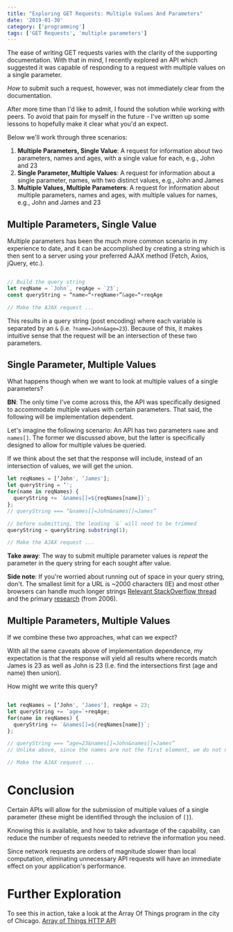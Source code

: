 ```yaml
---
title: "Exploring GET Requests: Multiple Values And Parameters"
date: '2019-01-30'
category: ['programming']
tags: ['GET Requests', 'multiple parameters']
---
```


The ease of writing GET requests varies with the clarity of the supporting documentation. With that in mind, I recently explored an API which suggested it was capable of responding to a request with multiple values on a single parameter.

_How_ to submit such a request, however, was not immediately clear from the documentation.

After more time than I'd like to admit, I found the solution while working with peers. To avoid that pain for myself in the future - I've written up some lessons to hopefully make it clear what you'd an expect.

Below we'll work through three scenarios:
1. **Multiple Parameters, Single Value**: A request for information about two parameters, names and ages, with a single value for each, e.g., John and 23
2. **Single Parameter, Multiple Values**: A request for information about a single parameter, names, with two distinct values, e.g., John and James
3. **Multiple Values, Multiple Parameters**: A request for information about multiple parameters, names and ages, with multiple values for names, e.g., John and James and 23

## Multiple Parameters, Single Value
Multiple parameters has been the much more common scenario in my experience to date, and it can be accomplished by creating a string which is then sent to a server using your preferred AJAX method (Fetch, Axios, jQuery, etc.).

```js

// Build the query string
let reqName = `John`, reqAge = `23`;
const queryString = “name=“+reqName+”&age=“+reqAge

// Make the AJAX request ...
```

This results in a query string (post encoding) where each variable is separated by an `&` (i.e. `?name=John&age=23`). Because of this, it makes intuitive sense that the request will be an intersection of these two parameters.

## Single Parameter, Multiple Values
What happens though when we want to look at multiple values of a single parameters?

**BN**: The only time I've come across this, the API was specifically designed to accommodate multiple values with certain parameters. That said, the following will be implementation dependent.

Let's imagine the following scenario: An API has two parameters `name` and `names[]`. The former we discussed above, but the latter is specifically designed to allow for multiple values be queried.

If we think about the set that the response will include, instead of an intersection of values, we will get the union.

```js
let reqNames = [‘John', ‘James'];
let queryString = ‘';
for(name in reqNames) {
  queryString += `&names[]=${reqNames[name]}`;
};
// queryString === “&names[]=John&names[]=James”

// before submitting, the leading `&` will need to be trimmed
queryString = queryString.substring(1);

// Make the AJAX request ...
```

**Take away**: The way to submit multiple parameter values is _repeat_ the parameter in the query string for each sought after value.

**Side note**: If you're worried about running out of space in your query string, don't. The smallest limit for a URL is ~2000 characters (IE) and most other browsers can handle much longer strings [Relevant StackOverflow thread](https://stackoverflow.com/questions/417142/what-is-the-maximum-length-of-a-url-in-different-browsers) and the primary [research](https://www.boutell.com/newfaq/misc/urllength.html) (from 2006).

##  Multiple Parameters, Multiple Values
If we combine these two approaches, what can we expect?

With all the same caveats above of implementation dependence, my expectation is that the response will yield all results where records match James is 23 as well as John is 23 (I.e. find the intersections first (age and name) then union).

How might we write this query?

```js

let reqNames = [‘John', ‘James'], reqAge = 23;
let queryString += `age=`+reqAge;
for(name in reqNames) {
  queryString += `&names[]=${reqNames[name]}`;
};

// queryString === “age=23&names[]=John&names[]=James”
// Unlike above, since the names are not the first element, we do not need to trim the leading `&`

// Make the AJAX request ...

```

# Conclusion
Certain APIs will allow for the submission of multiple values of a single parameter (these might be identified through the inclusion of `[]`).

Knowing this is available, and how to take advantage of the capability, can reduce the number of requests needed to retrieve the information you need.

Since network requests are orders of magnitude slower than local computation, eliminating unnecessary API requests will have an immediate effect on your application's performance.

# Further Exploration
To see this in action, take a look at the Array Of Things program in the city of Chicago. [Array of Things HTTP API](https://arrayofthings.docs.apiary.io/#reference/0/observations-endpoint/list-the-observations)

